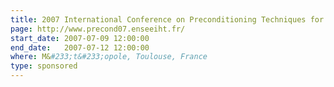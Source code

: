 ```yaml
---
title: 2007 International Conference on Preconditioning Techniques for Large Sparse Matrix Problems In Scientific and Industrial Applications
page: http://www.precond07.enseeiht.fr/
start_date: 2007-07-09 12:00:00
end_date:   2007-07-12 12:00:00
where: M&#233;t&#233;opole, Toulouse, France
type: sponsored
---
```


